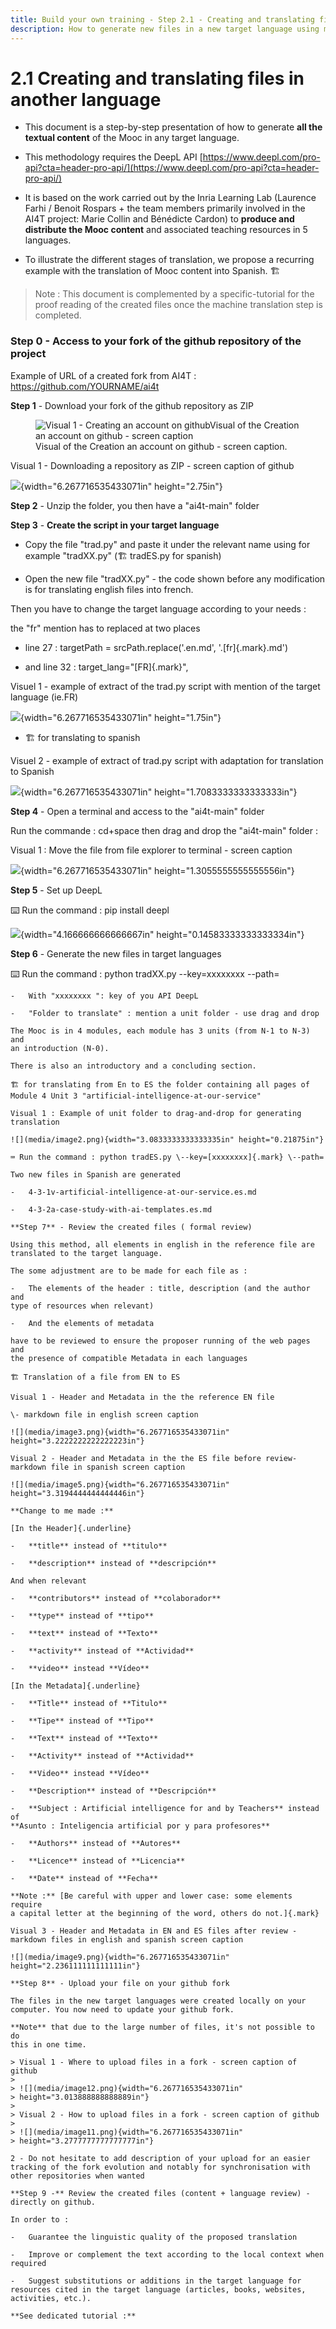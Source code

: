 ```yaml
---
title: Build your own training - Step 2.1 - Creating and translating files in another language
description: How to generate new files in a new target language using machine translation
---
```

# 2.1 Creating and translating files in another language
 
-   This document is a step-by-step presentation of how to generate **all the textual content** of the Mooc in any target language.
-   This methodology requires the DeepL API [https://www.deepl.com/pro-api?cta=header-pro-api/](https://www.deepl.com/pro-api?cta=header-pro-api/)
-   It is based on the work carried out by the Inria Learning Lab
(Laurence Farhi / Benoit Rospars + the team members primarily
involved in the AI4T project: Marie Collin and Bénédicte Cardon) to
**produce and distribute the Mooc content** and associated teaching
resources in 5 languages.

-   To illustrate the different stages of translation, we propose a
recurring example with the translation of Mooc content into Spanish.
🏗️

> Note : This document is complemented by a specific-tutorial for the
> proof reading of the created files once the machine translation step
> is completed.

### **Step 0** - Access to your fork of the github repository of the project

Example of URL of a created fork from AI4T : https://github.com/YOURNAME/ai4t

**Step 1** - Download your fork of the github repository as ZIP

<figure>
    <img src="Images/3.2-dowloading-a-repository-in-github-as-ZIP.png" alt="Visual 1 - Creating an account on githubVisual of the Creation an account on github - screen caption">
    <figcaption>Visual of the Creation an account on github - screen caption.</figcaption>
</figure>
Visual 1 - Downloading a repository as ZIP - screen caption of github

![](media/image10.png){width="6.267716535433071in" height="2.75in"}

**Step 2** - Unzip the folder, you then have a "ai4t-main" folder

**Step 3** - **Create the script in your target language**

-   Copy the file "trad.py" and paste it under the relevant name using
for example "tradXX.py" (🏗️ tradES.py for spanish)

-   Open the new file "tradXX.py" - the code shown before any
modification is for translating english files into french.

Then you have to change the target language according to your needs :

the "fr" mention has to replaced at two places

-   line 27 : targetPath = srcPath.replace(\'.en.md\',
\'.[fr]{.mark}.md\')

-   and line 32 : target_lang=\"[FR]{.mark}\",

Visuel 1 - example of extract of the trad.py script with mention of the
target language (ie.FR)

![](media/image4.png){width="6.267716535433071in" height="1.75in"}

-   🏗️ for translating to spanish

Visuel 2 - example of extract of trad.py script with adaptation for
translation to Spanish

![](media/image8.png){width="6.267716535433071in"
height="1.7083333333333333in"}

**Step 4** - Open a terminal and access to the "ai4t-main" folder

Run the commande : cd+space then drag and drop the "ai4t-main" folder :

Visual 1 : Move the file from file explorer to terminal - screen caption

![](media/image6.png){width="6.267716535433071in"
height="1.3055555555555556in"}

**Step 5** - Set up DeepL

⌨️ Run the command : pip install deepl

![](media/image7.png){width="4.166666666666667in"
height="0.14583333333333334in"}

**Step 6** - Generate the new files in target languages

⌨️ Run the command : python tradXX.py --key=xxxxxxxx --path=<folder to translate>

    -   With "xxxxxxxx ": key of you API DeepL

    -   "Folder to translate" : mention a unit folder - use drag and drop

    The Mooc is in 4 modules, each module has 3 units (from N-1 to N-3) and
    an introduction (N-0).

    There is also an introductory and a concluding section.

    🏗️ for translating from En to ES the folder containing all pages of
    Module 4 Unit 3 "artificial-intelligence-at-our-service"

    Visual 1 : Example of unit folder to drag-and-drop for generating
    translation

    ![](media/image2.png){width="3.0833333333333335in" height="0.21875in"}

    ⌨️ Run the command : python tradES.py \--key=[xxxxxxxx]{.mark} \--path=

    Two new files in Spanish are generated

    -   4-3-1v-artificial-intelligence-at-our-service.es.md

    -   4-3-2a-case-study-with-ai-templates.es.md

    **Step 7** - Review the created files ( formal review)

    Using this method, all elements in english in the reference file are
    translated to the target language.

    The some adjustment are to be made for each file as :

    -   The elements of the header : title, description (and the author and
    type of resources when relevant)

    -   And the elements of metadata

    have to be reviewed to ensure the proposer running of the web pages and
    the presence of compatible Metadata in each languages

    🏗️ Translation of a file from EN to ES

    Visual 1 - Header and Metadata in the the reference EN file

    \- markdown file in english screen caption

    ![](media/image3.png){width="6.267716535433071in"
    height="3.2222222222222223in"}

    Visual 2 - Header and Metadata in the the ES file before review-
    markdown file in spanish screen caption

    ![](media/image5.png){width="6.267716535433071in"
    height="3.3194444444444446in"}

    **Change to me made :**

    [In the Header]{.underline}

    -   **title** instead of **titulo**

    -   **description** instead of **descripción**

    And when relevant

    -   **contributors** instead of **colaborador**

    -   **type** instead of **tipo**

    -   **text** instead of **Texto**

    -   **activity** instead of **Actividad**

    -   **video** instead **Vídeo**

    [In the Metadata]{.underline}

    -   **Title** instead of **Titulo**

    -   **Tipe** instead of **Tipo**

    -   **Text** instead of **Texto**

    -   **Activity** instead of **Actividad**

    -   **Video** instead **Vídeo**

    -   **Description** instead of **Descripción**

    -   **Subject : Artificial intelligence for and by Teachers** instead of
    **Asunto : Inteligencia artificial por y para profesores**

    -   **Authors** instead of **Autores**

    -   **Licence** instead of **Licencia**

    -   **Date** instead of **Fecha**

    **Note :** [Be careful with upper and lower case: some elements require
    a capital letter at the beginning of the word, others do not.]{.mark}

    Visual 3 - Header and Metadata in EN and ES files after review -
    markdown files in english and spanish screen caption

    ![](media/image9.png){width="6.267716535433071in"
    height="2.236111111111111in"}

    **Step 8** - Upload your file on your github fork

    The files in the new target languages were created locally on your
    computer. You now need to update your github fork.

    **Note** that due to the large number of files, it's not possible to do
    this in one time.

    > Visual 1 - Where to upload files in a fork - screen caption of github
    >
    > ![](media/image12.png){width="6.267716535433071in"
    > height="3.013888888888889in"}
    >
    > Visual 2 - How to upload files in a fork - screen caption of github
    >
    > ![](media/image11.png){width="6.267716535433071in"
    > height="3.2777777777777777in"}

    2 - Do not hesitate to add description of your upload for an easier
    tracking of the fork evolution and notably for synchronisation with
    other repositories when wanted

    **Step 9 -** Review the created files (content + language review) -
    directly on github.

    In order to :

    -   Guarantee the linguistic quality of the proposed translation

    -   Improve or complement the text according to the local context when
    required

    -   Suggest substitutions or additions in the target language for
    resources cited in the target language (articles, books, websites,
    activities, etc.).

    **See dedicated tutorial :**
